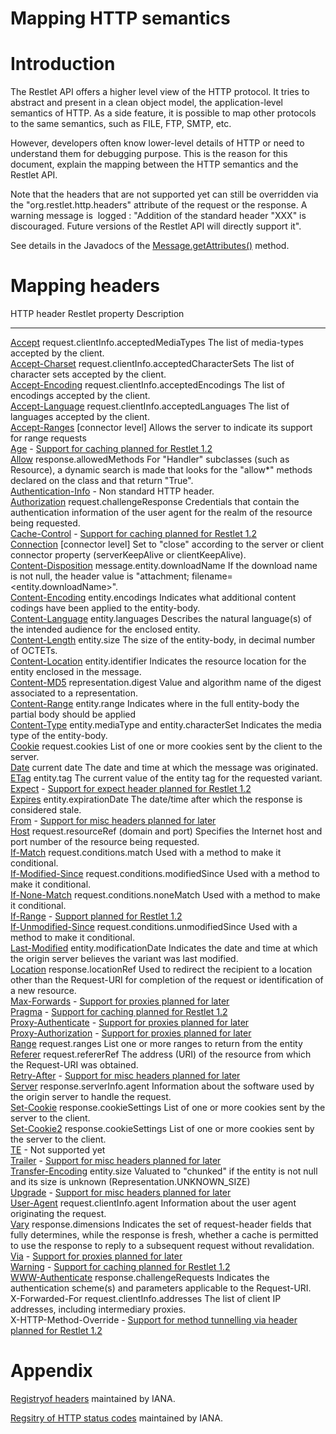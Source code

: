 Mapping HTTP semantics
======================

Introduction
============

The Restlet API offers a higher level view of the HTTP protocol. It
tries to abstract and present in a clean object model, the
application-level semantics of HTTP. As a side feature, it is possible
to map other protocols to the same semantics, such as FILE, FTP, SMTP,
etc.

However, developers often know lower-level details of HTTP or need to
understand them for debugging purpose. This is the reason for this
document, explain the mapping between the HTTP semantics and the Restlet
API.

Note that the headers that are not supported yet can still be overridden
via the "org.restlet.http.headers" attribute of the request or the
response. A warning message is  logged : "Addition of the standard
header "XXX" is discouraged. Future versions of the Restlet API will
directly support it".

See details in the Javadocs of the
[Message.getAttributes()](http://restlet.org/learn/javadocs/1.1/api/org/restlet/data/Message.html#getAttributes%28%29)
method.

Mapping headers
===============

 HTTP header                                                                             Restlet property                         Description                                                                                                                                                                                            
 --------------------------------------------------------------------------------------- ---------------------------------------- ------------------------------------------------------------------------------------------------------------------------------------------------------------------------------------------------------ 
 [Accept](http://www.w3.org/Protocols/rfc2616/rfc2616-sec14.html#sec14.1)                request.clientInfo.acceptedMediaTypes    The list of media-types accepted by the client.                                                                                                                                                        
 [Accept-Charset](http://www.w3.org/Protocols/rfc2616/rfc2616-sec14.html#sec14.2)        request.clientInfo.acceptedCharacterSets The list of character sets accepted by the client.                                                                                                                                                     
 [Accept-Encoding](http://www.w3.org/Protocols/rfc2616/rfc2616-sec14.html#sec14.3)       request.clientInfo.acceptedEncodings     The list of encodings accepted by the client.                                                                                                                                                          
 [Accept-Language](http://www.w3.org/Protocols/rfc2616/rfc2616-sec14.html#sec14.4)       request.clientInfo.acceptedLanguages     The list of languages accepted by the client.                                                                                                                                                          
 [Accept-Ranges](http://www.w3.org/Protocols/rfc2616/rfc2616-sec14.html#sec14.5)         [connector level]                        Allows the server to indicate its support for range requests                                                                                                                                           
 [Age](http://www.w3.org/Protocols/rfc2616/rfc2616-sec14.html#sec14.6)                   -                                        [Support for caching planned for Restlet 1.2](http://restlet.tigris.org/issues/show_bug.cgi?id=213)                                                                                                    
 [Allow](http://www.w3.org/Protocols/rfc2616/rfc2616-sec14.html#sec14.7)                 response.allowedMethods                  For "Handler" subclasses (such as Resource), a dynamic search is made that looks for the "allow\*" methods declared on the class and that return "True".                                               
 [Authentication-Info](http://rfc.net/rfc2617.html#s3.2.3)                               -                                        Non standard HTTP header.                                                                                                                                                                              
 [Authorization](http://www.w3.org/Protocols/rfc2616/rfc2616-sec14.html#sec14.8)         request.challengeResponse                Credentials that contain the authentication information of the user agent for the realm of the resource being requested.                                                                               
 [Cache-Control](http://www.w3.org/Protocols/rfc2616/rfc2616-sec14.html#sec14.9)         -                                        [Support for caching planned for Restlet 1.2](http://restlet.tigris.org/issues/show_bug.cgi?id=213)                                                                                                    
 [Connection](http://www.w3.org/Protocols/rfc2616/rfc2616-sec14.html#sec14.10)           [connector level]                        Set to "close" according to the server or client connector property (serverKeepAlive or clientKeepAlive).                                                                                              
 [Content-Disposition](http://www.w3.org/Protocols/rfc2616/rfc2616-sec19.html#sec19.5.1) message.entity.downloadName              If the download name is not null, the header value is "attachment; filename=\<entity.downloadName\>".                                                                                                  
 [Content-Encoding](http://www.w3.org/Protocols/rfc2616/rfc2616-sec14.html#sec14.11)     entity.encodings                         Indicates what additional content codings have been applied to the entity-body.                                                                                                                        
 [Content-Language](http://www.w3.org/Protocols/rfc2616/rfc2616-sec14.html#sec14.12)     entity.languages                         Describes the natural language(s) of the intended audience for the enclosed entity.                                                                                                                    
 [Content-Length](http://www.w3.org/Protocols/rfc2616/rfc2616-sec14.html#sec14.13)       entity.size                              The size of the entity-body, in decimal number of OCTETs.                                                                                                                                              
 [Content-Location](http://www.w3.org/Protocols/rfc2616/rfc2616-sec14.html#sec14.14)     entity.identifier                        Indicates the resource location for the entity enclosed in the message.                                                                                                                                
 [Content-MD5](http://www.w3.org/Protocols/rfc2616/rfc2616-sec14.html#sec14.15)          representation.digest                    Value and algorithm name of the digest associated to a representation.                                                                                                                                 
 [Content-Range](http://www.w3.org/Protocols/rfc2616/rfc2616-sec14.html#sec14.15)        entity.range                             Indicates where in the full entity-body the partial body should be applied                                                                                                                             
 [Content-Type](http://www.w3.org/Protocols/rfc2616/rfc2616-sec14.html#sec14.17)         entity.mediaType and entity.characterSet Indicates the media type of the entity-body.                                                                                                                                                           
 [Cookie](http://www.w3.org/Protocols/rfc2109/rfc2109)                                   request.cookies                          List of one or more cookies sent by the client to the server.                                                                                                                                          
 [Date](http://www.w3.org/Protocols/rfc2616/rfc2616-sec14.html#sec14.18)                 current date                             The date and time at which the message was originated.                                                                                                                                                 
 [ETag](http://www.w3.org/Protocols/rfc2616/rfc2616-sec14.html#sec14.19)                 entity.tag                               The current value of the entity tag for the requested variant.                                                                                                                                         
 [Expect](http://www.w3.org/Protocols/rfc2616/rfc2616-sec14.html#sec14.20)               -                                        [Support for expect header planned for Restlet 1.2](http://restlet.tigris.org/issues/show_bug.cgi?id=413)                                                                                              
 [Expires](http://www.w3.org/Protocols/rfc2616/rfc2616-sec14.html#sec14.21)              entity.expirationDate                    The date/time after which the response is considered stale.                                                                                                                                            
 [From](http://www.w3.org/Protocols/rfc2616/rfc2616-sec14.html#sec14.22)                 -                                        [Support for misc headers planned for later](http://restlet.tigris.org/issues/show_bug.cgi?id=282)                                                                                                     
 [Host](http://www.w3.org/Protocols/rfc2616/rfc2616-sec14.html#sec14.23)                 request.resourceRef (domain and port)    Specifies the Internet host and port number of the resource being requested.                                                                                                                           
 [If-Match](http://www.w3.org/Protocols/rfc2616/rfc2616-sec14.html#sec14.24)             request.conditions.match                 Used with a method to make it conditional.                                                                                                                                                             
 [If-Modified-Since](http://www.w3.org/Protocols/rfc2616/rfc2616-sec14.html#sec14.25)    request.conditions.modifiedSince         Used with a method to make it conditional.                                                                                                                                                             
 [If-None-Match](http://www.w3.org/Protocols/rfc2616/rfc2616-sec14.html#sec14.26)        request.conditions.noneMatch             Used with a method to make it conditional.                                                                                                                                                             
 [If-Range](http://www.w3.org/Protocols/rfc2616/rfc2616-sec14.html#sec14.27)             -                                        [Support planned for Restlet 1.2](http://restlet.tigris.org/issues/show_bug.cgi?id=115)                                                                                                                
 [If-Unmodified-Since](http://www.w3.org/Protocols/rfc2616/rfc2616-sec14.html#sec14.28)  request.conditions.unmodifiedSince       Used with a method to make it conditional.                                                                                                                                                             
 [Last-Modified](http://www.w3.org/Protocols/rfc2616/rfc2616-sec14.html#sec14.1)         entity.modificationDate                  Indicates the date and time at which the origin server believes the variant was last modified.                                                                                                         
 [Location](http://www.w3.org/Protocols/rfc2616/rfc2616-sec14.html#sec14.30)             response.locationRef                     Used to redirect the recipient to a location other than the Request-URI for completion of the request or identification of a new resource.                                                             
 [Max-Forwards](http://www.w3.org/Protocols/rfc2616/rfc2616-sec14.html#sec14.31)         -                                        [Support for proxies planned for later](http://restlet.tigris.org/issues/show_bug.cgi?id=207)                                                                                                          
 [Pragma](http://www.w3.org/Protocols/rfc2616/rfc2616-sec14.html#sec14.32)               -                                        [Support for caching planned for Restlet 1.2](http://restlet.tigris.org/issues/show_bug.cgi?id=213)                                                                                                    
 [Proxy-Authenticate](http://www.w3.org/Protocols/rfc2616/rfc2616-sec14.html#sec14.33)   -                                        [Support for proxies planned for later](http://restlet.tigris.org/issues/show_bug.cgi?id=207)                                                                                                          
 [Proxy-Authorization](http://www.w3.org/Protocols/rfc2616/rfc2616-sec14.html#sec14.34)  -                                        [Support for proxies planned for later](http://restlet.tigris.org/issues/show_bug.cgi?id=207)                                                                                                          
 [Range](http://www.w3.org/Protocols/rfc2616/rfc2616-sec14.html#sec14.35)                request.ranges                           List one or more ranges to return from the entity                                                                                                                                                      
 [Referer](http://www.w3.org/Protocols/rfc2616/rfc2616-sec14.html#sec14.36)              request.refererRef                       The address (URI) of the resource from which the Request-URI was obtained.                                                                                                                             
 [Retry-After](http://www.w3.org/Protocols/rfc2616/rfc2616-sec14.html#sec14.37)          -                                        [Support for misc headers planned for later](http://restlet.tigris.org/issues/show_bug.cgi?id=282)                                                                                                     
 [Server](http://www.w3.org/Protocols/rfc2616/rfc2616-sec14.html#sec14.38)               response.serverInfo.agent                Information about the software used by the origin server to handle the request.                                                                                                                        
 [Set-Cookie](http://www.w3.org/Protocols/rfc2109/rfc2109)                               response.cookieSettings                  List of one or more cookies sent by the server to the client.                                                                                                                                          
 [Set-Cookie2](http://www.ietf.org/rfc/rfc2965.txt)                                      response.cookieSettings                  List of one or more cookies sent by the server to the client.                                                                                                                                          
 [TE](http://www.w3.org/Protocols/rfc2616/rfc2616-sec14.html#sec14.39)                   -                                        Not supported yet                                                                                                                                                                                      
 [Trailer](http://www.w3.org/Protocols/rfc2616/rfc2616-sec14.html#sec14.40)              -                                        [Support for misc headers planned for later](http://restlet.tigris.org/issues/show_bug.cgi?id=282)                                                                                                     
 [Transfer-Encoding](http://www.w3.org/Protocols/rfc2616/rfc2616-sec14.html#sec14.41)    entity.size                              Valuated to "chunked" if the entity is not null and its size is unknown (Representation.UNKNOWN\_SIZE)                                                                                                 
 [Upgrade](http://www.w3.org/Protocols/rfc2616/rfc2616-sec14.html#sec14.42)              -                                        [Support for misc headers planned for later](http://restlet.tigris.org/issues/show_bug.cgi?id=282)                                                                                                     
 [User-Agent](http://www.w3.org/Protocols/rfc2616/rfc2616-sec14.html#sec14.43)           request.clientInfo.agent                 Information about the user agent originating the request.                                                                                                                                              
 [Vary](http://www.w3.org/Protocols/rfc2616/rfc2616-sec14.html#sec14.44)                 response.dimensions                      Indicates the set of request-header fields that fully determines, while the response is fresh, whether a cache is permitted to use the response to reply to a subsequent request without revalidation. 
 [Via](http://www.w3.org/Protocols/rfc2616/rfc2616-sec14.html#sec14.45)                  -                                        [Support for proxies planned for later](http://restlet.tigris.org/issues/show_bug.cgi?id=207)                                                                                                          
 [Warning](http://www.w3.org/Protocols/rfc2616/rfc2616-sec14.html#sec14.46)              -                                        [Support for caching planned for Restlet 1.2](http://restlet.tigris.org/issues/show_bug.cgi?id=213)                                                                                                    
 [WWW-Authenticate](http://www.w3.org/Protocols/rfc2616/rfc2616-sec14.html#sec14.47)     response.challengeRequests               Indicates the authentication scheme(s) and parameters applicable to the Request-URI.                                                                                                                   
 X-Forwarded-For                                                                         request.clientInfo.addresses             The list of client IP addresses, including intermediary proxies.                                                                                                                                       
 X-HTTP-Method-Override                                                                  -                                        [Support for method tunnelling via header planned for Restlet 1.2](http://restlet.tigris.org/issues/show_bug.cgi?id=297)                                                                               

Appendix
========

[Registry](http://www.iana.org/assignments/message-headers/perm-headers.html)[of
headers](http://www.iana.org/assignments/message-headers/perm-headers.html)
maintained by IANA.

[Regsitry of HTTP status
codes](http://www.iana.org/assignments/http-status-codes)
maintained by IANA.

